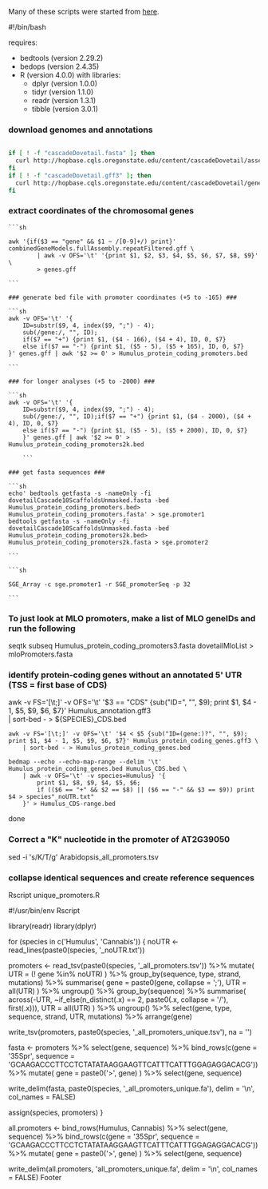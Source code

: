 Many of these scripts were started from [here](https://github.com/tobjores/Synthetic-Promoter-Designs-Enabled-by-a-Comprehensive-Analysis-of-Plant-Core-Promoters/blob/main/promoter_annotation/extract_promoter_seqs.sh).

#!/bin/bash

requires:
- bedtools (version 2.29.2)
- bedops (version 2.4.35)
- R (version 4.0.0) with libraries:
  - dplyr (version 1.0.0)
  - tidyr (version 1.1.0)
  - readr (version 1.3.1)
  - tibble (version 3.0.1)


### download genomes and annotations ###

```sh

if [ ! -f "cascadeDovetail.fasta" ]; then
  curl http://hopbase.cqls.oregonstate.edu/content/cascadeDovetail/assemblyData/dovetailCascade10ScaffoldsUnmasked.fasta.gz | gunzip > dovetailCascade10ScaffoldsUnmasked.fasta
fi
if [ ! -f "cascadeDovetail.gff3" ]; then
  curl http://hopbase.cqls.oregonstate.edu/content/cascadeDovetail/geneData/transdecoder/transdecoderOutput/transcripts.fasta.transdecoder.genomeCentric.gff3.gz | gunzip | grep -v "^#" | sed 's/^Scaffold//g' > transcripts.fasta.transdecoder.genomeCentric.gff3.gff3
fi

```

### extract coordinates of the chromosomal genes ###

	```sh
	
	awk '{if($3 == "gene" && $1 ~ /[0-9]+/) print}' combinedGeneModels.fullAssembly.repeatFiltered.gff \
			| awk -v OFS='\t' '{print $1, $2, $3, $4, $5, $6, $7, $8, $9}' \
			> genes.gff
			
	```
	
	### generate bed file with promoter coordinates (+5 to -165) ###
	
	```sh
	awk -v OFS='\t' '{
		ID=substr($9, 4, index($9, ";") - 4);
		sub(/gene:/, "", ID);
		if($7 == "+") {print $1, ($4 - 166), ($4 + 4), ID, 0, $7}
		else if($7 == "-") {print $1, ($5 - 5), ($5 + 165), ID, 0, $7}
	}' genes.gff | awk '$2 >= 0' > Humulus_protein_coding_promoters.bed
	
	```
	
	### for longer analyses (+5 to -2000) ###
	
	```sh
	awk -v OFS='\t' '{
		ID=substr($9, 4, index($9, ";") - 4);
		sub(/gene:/, "", ID);if($7 == "+") {print $1, ($4 - 2000), ($4 + 4), ID, 0, $7}
		else if($7 == "-") {print $1, ($5 - 5), ($5 + 2000), ID, 0, $7}
		}' genes.gff | awk '$2 >= 0' > Humulus_protein_coding_promoters2k.bed
		
		```

	### get fasta sequences ###
	
	```sh
	echo' bedtools getfasta -s -nameOnly -fi dovetailCascade10ScaffoldsUnmasked.fasta -bed  Humulus_protein_coding_promoters.bed> Humulus_protein_coding_promoters.fasta' > sge.promoter1
	bedtools getfasta -s -nameOnly -fi dovetailCascade10ScaffoldsUnmasked.fasta -bed  Humulus_protein_coding_promoters2k.bed> Humulus_protein_coding_promoters2k.fasta > sge.promoter2
	
	```
	
	```sh
	
	SGE_Array -c sge.promoter1 -r SGE_promoterSeq -p 32 
	
	```

	
### To just look at MLO promoters, make a list of MLO geneIDs and run the following ###
seqtk subseq Humulus_protein_coding_promoters3.fasta dovetailMloList > mloPromoters.fasta

### identify protein-coding genes without an annotated 5' UTR (TSS = first base of CDS) ###
awk -v FS='[\t;]' -v OFS='\t' '$3 == "CDS" {sub("ID=", "", $9); print $1, $4 - 1, $5, $9, $6, $7}' Humulus_annotation.gff3 \
| sort-bed - > ${SPECIES}_CDS.bed

	awk -v FS='[\t;]' -v OFS='\t' '$4 < $5 {sub("ID=(gene:)?", "", $9); print $1, $4 - 1, $5, $9, $6, $7}' Humulus_protein_coding_genes.gff3 \
		| sort-bed - > Humulus_protein_coding_genes.bed

	bedmap --echo --echo-map-range --delim '\t' Humulus_protein_coding_genes.bed Humulus_CDS.bed \
		| awk -v OFS='\t' -v species=Humulus} '{
			print $1, $8, $9, $4, $5, $6;
			if (($6 == "+" && $2 == $8) || ($6 == "-" && $3 == $9)) print $4 > species"_noUTR.txt"
		}' > Humulus_CDS-range.bed
	
done


### Correct a "K" nucleotide in the promoter of AT2G39050 ###
sed -i 's/K/T/g' Arabidopsis_all_promoters.tsv


### collapse identical sequences and create reference sequences ###
Rscript unique_promoters.R

#!/usr/bin/env Rscript

library(readr)
library(dplyr)

for (species in c('Humulus', 'Cannabis')) {
  noUTR <- read_lines(paste0(species, '_noUTR.txt'))

  promoters <- read_tsv(paste0(species, '_all_promoters.tsv')) %>%
    mutate(
      UTR = (! gene %in% noUTR)
    ) %>%
    group_by(sequence, type, strand, mutations) %>%
    summarise(
      gene = paste0(gene, collapse = ';'),
      UTR = all(UTR)
    ) %>%
    ungroup() %>%
    group_by(sequence) %>%
    summarise(
      across(-UTR, ~if_else(n_distinct(.x) == 2, paste0(.x, collapse = '/'), first(.x))),
      UTR = all(UTR)
    ) %>%
    ungroup() %>%
    select(gene, type, sequence, strand, UTR, mutations) %>%
    arrange(gene)
  
  write_tsv(promoters, paste0(species, '_all_promoters_unique.tsv'), na = '')

  fasta <- promoters %>%
    select(gene, sequence) %>%
    bind_rows(c(gene = '35Spr', sequence = 'GCAAGACCCTTCCTCTATATAAGGAAGTTCATTTCATTTGGAGAGGACACG')) %>%
    mutate(
      gene = paste0('>', gene)
    ) %>%
    select(gene, sequence)

  write_delim(fasta, paste0(species, '_all_promoters_unique.fa'), delim = '\n', col_names = FALSE)

  assign(species, promoters)
}

all.promoters <- bind_rows(Humulus, Cannabis) %>%
  select(gene, sequence) %>%
  bind_rows(c(gene = '35Spr', sequence = 'GCAAGACCCTTCCTCTATATAAGGAAGTTCATTTCATTTGGAGAGGACACG')) %>%
  mutate(
    gene = paste0('>', gene)
  ) %>%
  select(gene, sequence)

write_delim(all.promoters, 'all_promoters_unique.fa', delim = '\n', col_names = FALSE)
Footer

